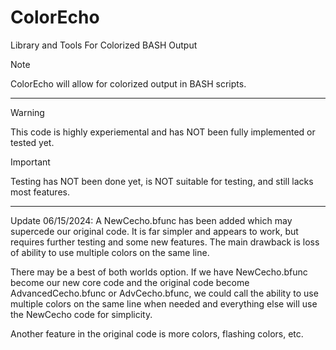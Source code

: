 # ColorEcho
 Library and Tools For Colorized BASH Output

> [!NOTE]
> ColorEcho will allow for colorized output in BASH scripts.
<hr>

> [!WARNING]
> This code is highly experiemental and has NOT been fully implemented or tested yet.

> [!IMPORTANT]
> Testing has NOT been done yet, is NOT suitable for testing, and still lacks most features.

<hr>
<p>
Update 06/15/2024: A NewCecho.bfunc has been added which may supercede our original code. It is far simpler and appears to work, but requires further testing and some new features. The main drawback is loss of ability to use multiple colors on the same line. 
</p><p>
There may be a best of both worlds option.  If we have NewCecho.bfunc become our new core code and the original code become AdvancedCecho.bfunc or AdvCecho.bfunc, we could call the ability to use multiple colors on the same line when needed and everything else will use the NewCecho code for simplicity.
</p><p>
Another feature in the original code is more colors, flashing colors, etc.
</p>

